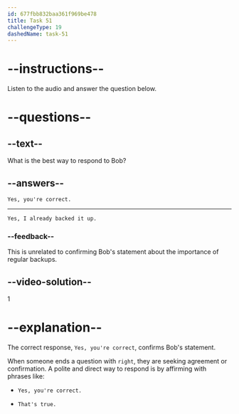 ```yaml
---
id: 677fbb832baa361f969be478
title: Task 51
challengeType: 19
dashedName: task-51
---
```


<!-- (Audio) Bob: If we don't back up regularly, we could lose important information, right? -->

# --instructions--

Listen to the audio and answer the question below.

# --questions--

## --text--

What is the best way to respond to Bob?

## --answers--

`Yes, you're correct.`

---

`Yes, I already backed it up.`

### --feedback--

This is unrelated to confirming Bob's statement about the importance of regular backups.

## --video-solution--

1

# --explanation--

The correct response, `Yes, you're correct`, confirms Bob's statement.

When someone ends a question with `right`, they are seeking agreement or confirmation. A polite and direct way to respond is by affirming with phrases like:

- `Yes, you're correct.`

- `That's true.`
